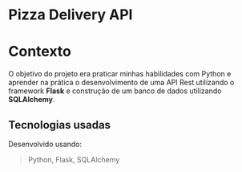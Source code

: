 # Pizza Delivery API

# Contexto
O objetivo do projeto era praticar minhas habilidades com Python e aprender na prática o desenvolvimento de uma API Rest utilizando o framework **Flask** e construção de um banco de dados utilizando **SQLAlchemy**.

## Tecnologias usadas

Desenvolvido usando:
> Python, Flask, SQLAlchemy
